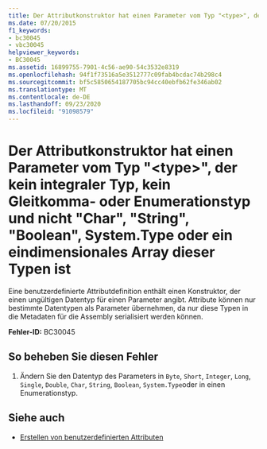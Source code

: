 ```yaml
---
title: Der Attributkonstruktor hat einen Parameter vom Typ "<type>", der kein integraler Typ, kein Gleitkomma- oder Enumerationstyp und nicht "Char", "String", "Boolean", System.Type oder ein eindimensionales Array dieser Typen ist
ms.date: 07/20/2015
f1_keywords:
- bc30045
- vbc30045
helpviewer_keywords:
- BC30045
ms.assetid: 16899755-7901-4c56-ae90-54c3532e8319
ms.openlocfilehash: 94f1f73516a5e3512777c09fab4bcdac74b298c4
ms.sourcegitcommit: bf5c5850654187705bc94cc40ebfb62fe346ab02
ms.translationtype: MT
ms.contentlocale: de-DE
ms.lasthandoff: 09/23/2020
ms.locfileid: "91098579"
---
```

# <a name="attribute-constructor-has-a-parameter-of-type-type-which-is-not-an-integral-floating-point-or-enum-type-or-one-of-char-string-boolean-systemtype-or-1-dimensional-array-of-these-types"></a>Der Attributkonstruktor hat einen Parameter vom Typ "\<type>", der kein integraler Typ, kein Gleitkomma- oder Enumerationstyp und nicht "Char", "String", "Boolean", System.Type oder ein eindimensionales Array dieser Typen ist

Eine benutzerdefinierte Attributdefinition enthält einen Konstruktor, der einen ungültigen Datentyp für einen Parameter angibt. Attribute können nur bestimmte Datentypen als Parameter übernehmen, da nur diese Typen in die Metadaten für die Assembly serialisiert werden können.  
  
 **Fehler-ID:** BC30045  
  
## <a name="to-correct-this-error"></a>So beheben Sie diesen Fehler  
  
1. Ändern Sie den Datentyp des Parameters in `Byte`, `Short`, `Integer`, `Long`, `Single`, `Double`, `Char`, `String`, `Boolean`, `System.Type`oder in einen Enumerationstyp.  
  
## <a name="see-also"></a>Siehe auch

- [Erstellen von benutzerdefinierten Attributen](../programming-guide/concepts/attributes/creating-custom-attributes.md)
